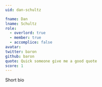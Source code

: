 ```yaml
---
uid: dan-schultz

fname: Dan
lname: Schultz
role:
  - overlord: true
  - member: true
  - accomplice: false
avatar: 
twitter: baron
github: baron
quote: Quick someone give me a good quote
score: 1
---
```


Short bio
